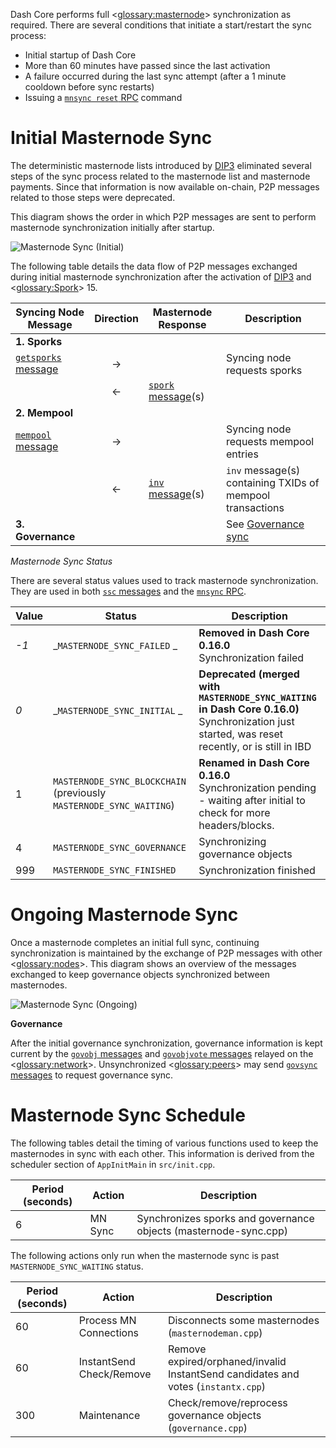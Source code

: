Dash Core performs full <<glossary:masternode>> synchronization as required. There are several conditions that initiate a start/restart the sync process:

* Initial startup of Dash Core
* More than 60 minutes have passed since the last activation
* A failure occurred during the last sync attempt (after a 1 minute cooldown before sync restarts)
* Issuing a [`mnsync reset` RPC](core-api-ref-remote-procedure-calls-dash#mnsync) command

# Initial Masternode Sync

The deterministic masternode lists introduced by [DIP3](https://github.com/dashpay/dips/blob/master/dip-0003.md) eliminated several steps of the sync process related to the masternode list and masternode payments. Since that information is now available on-chain, P2P messages related to those steps were deprecated.

This diagram shows the order in which P2P messages are sent to perform masternode synchronization initially after startup.

![Masternode Sync (Initial)](https://dash-docs.github.io/img/dev/en-masternode-sync-initial-dip3.svg)

The following table details the data flow of P2P messages exchanged during initial masternode synchronization after the activation of [DIP3](https://github.com/dashpay/dips/blob/master/dip-0003.md) and <<glossary:Spork>> 15.

| **Syncing Node Message** | **Direction**  | **Masternode Response**   | **Description** |
| --- | :---: | --- | --- |
| **1. Sporks** |   |  |  |
| [`getsporks` message](core-ref-p2p-network-control-messages#getsporks)                            | → |                           | Syncing node requests sporks
|                                                | ← | [`spork` message](core-ref-p2p-network-control-messages#spork)(s)        |
| **2. Mempool** |   |  |  |
| [`mempool` message](core-ref-p2p-network-data-messages#mempool)                            | → |                           | Syncing node requests mempool entries
|                                                | ← | [`inv` message](core-ref-p2p-network-data-messages#inv)(s) | `inv` message(s) containing TXIDs of mempool transactions |
| **3. Governance** |   |  | See [Governance sync](#governance) |

*Masternode Sync Status*

There are several status values used to track masternode synchronization. They are used in both [`ssc` messages](core-ref-p2p-network-masternode-messages#ssc) and the [`mnsync` RPC](core-api-ref-remote-procedure-calls-dash#mnsync).

| **Value** | **Status**  | **Description** |
| --- | --- | --- |
| _-1_  | _`MASTERNODE_SYNC_FAILED` _     | **Removed in Dash Core 0.16.0**<br>Synchronization failed |
| _0_   | _`MASTERNODE_SYNC_INITIAL` _    | **Deprecated (merged with `MASTERNODE_SYNC_WAITING` in Dash Core 0.16.0)**<br>Synchronization just started, was reset recently, or is still in IBD |
| 1   | `MASTERNODE_SYNC_BLOCKCHAIN` (previously `MASTERNODE_SYNC_WAITING`)  | **Renamed in Dash Core 0.16.0**<br>Synchronization pending - waiting after initial to check for more headers/blocks.  |
| 4   | `MASTERNODE_SYNC_GOVERNANCE`  | Synchronizing governance objects  |
| 999 | `MASTERNODE_SYNC_FINISHED`    | Synchronization finished |

# Ongoing Masternode Sync

Once a masternode completes an initial full sync, continuing synchronization is maintained by the exchange of P2P messages with other <<glossary:nodes>>. This diagram shows an overview of the messages exchanged to keep governance objects synchronized between masternodes.

![Masternode Sync (Ongoing)](https://dash-docs.github.io/img/dev/en-masternode-sync-ongoing.svg)

**Governance**

After the initial governance synchronization, governance information is kept current by the [`govobj` messages](core-ref-p2p-network-governance-messages#govobj) and [`govobjvote` messages](core-ref-p2p-network-governance-messages#govobjvote) relayed on the <<glossary:network>>. Unsynchronized <<glossary:peers>> may send [`govsync` messages](core-ref-p2p-network-governance-messages#govsync) to request governance sync.

# Masternode Sync Schedule

The following tables detail the timing of various functions used to keep the masternodes in sync with each other. This information is derived from the scheduler section of `AppInitMain` in `src/init.cpp`.

| **Period (seconds)** | **Action** | **Description** |
| --- | --- | --- |
| 6   | MN Sync                   | Synchronizes sporks and governance objects (masternode-sync.cpp) |

The following actions only run when the masternode sync is past `MASTERNODE_SYNC_WAITING` status.

| **Period (seconds)** | **Action** | **Description** |
| --- | --- | --- |
| 60  | Process MN Connections    | Disconnects some masternodes (`masternodeman.cpp`) |
| 60  | InstantSend Check/Remove  | Remove expired/orphaned/invalid InstantSend candidates and votes (`instantx.cpp`) |
| 300 | Maintenance               | Check/remove/reprocess governance objects (`governance.cpp`) |